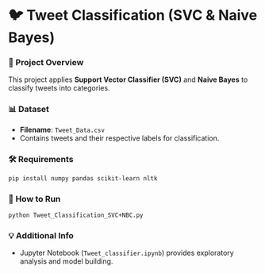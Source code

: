 # 🐦 Tweet Classification (SVC & Naive Bayes)

### 📌 Project Overview
This project applies **Support Vector Classifier (SVC)** and **Naive Bayes** to classify tweets into categories.

### 📊 Dataset
- **Filename**: `Tweet_Data.csv`
- Contains tweets and their respective labels for classification.

### 🛠️ Requirements
```bash
pip install numpy pandas scikit-learn nltk
```

### 🚀 How to Run
```bash
python Tweet_Classification_SVC+NBC.py
```

### 💡 Additional Info
- Jupyter Notebook (`Tweet_classifier.ipynb`) provides exploratory analysis and model building.

